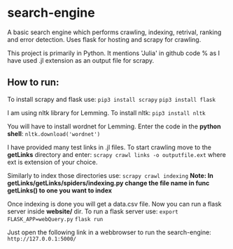 # search-engine
A basic search engine which performs crawling, indexing, retrival, ranking and error detection. Uses flask for hosting and scrapy for crawling.

This project is primarily in Python. It mentions 'Julia' in github code % as I have used .jl extension as an output file for scrapy.

## How to run:
To install scrapy and flask use:
`pip3 install scrapy`
`pip3 install flask`

I am using nltk library for Lemming.
To install nltk:
`pip3 install nltk`

You will have to install wordnet for Lemming.
Enter the code in the **python shell**:
`nltk.download('wordnet')`

I have provided many test links in .jl files.
To start crawling move to the **getLinks** directory and enter:
`scrapy crawl links -o outputfile.ext`
where ext is extension of your choice.

Similarly to index those directories use:
`scrapy crawl indexing`
**Note: In getLinks/getLinks/spiders/indexing.py change the file name in func getLinks() to one you want to index**

Once indexing is done you will get a data.csv file.
Now you can run a flask server inside **website/** dir.
To run a flask server use:
`export FLASK_APP=webQuery.py`
`flask run`

Just open the following link in a webbrowser to run the search-engine:
`http://127.0.0.1:5000/`